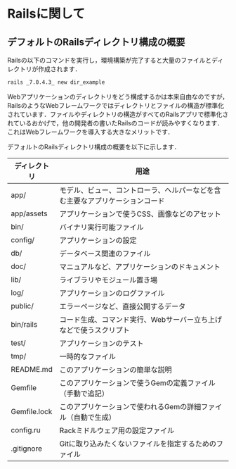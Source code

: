 # Railsに関して
## デフォルトのRailsディレクトリ構成の概要
Railsの以下のコマンドを実行し，環境構築が完了すると大量のファイルとディレクトリが作成されます．
```bash
rails _7.0.4.3_ new dir_example
```
Webアプリケーションのディレクトリをどう構成するかは本来自由なのですが，RailsのようなWebフレームワークではディレクトリとファイルの構造が標準化されています．ファイルやディレクトリの構造がすべてのRailsアプリで標準化されているおかげで，他の開発者の書いたRailsのコードが読みやすくなります．  
これはWebフレームワークを導入する大きなメリットです．

デフォルトのRailsディレクトリ構成の概要を以下に示します．

| __ディレクトリ__ | __用途__ |
| ---- | ---- |
| app/ | モデル、ビュー、コントローラ、ヘルパーなどを含む主要なアプリケーションコード |
| app/assets | アプリケーションで使うCSS、画像などのアセット |
| bin/ | バイナリ実行可能ファイル |
| config/ | アプリケーションの設定 |
| db/ | データベース関連のファイル
| doc/ | マニュアルなど、アプリケーションのドキュメント |
| lib/ | ライブラリやモジュール置き場 |
| log/ | アプリケーションのログファイル |
| public/ | エラーページなど、直接公開するデータ |
| bin/rails | コード生成、コマンド実行、Webサーバー立ち上げなどで使うスクリプト |
| test/ | アプリケーションのテスト |
| tmp/ | 一時的なファイル |
| README.md | このアプリケーションの簡単な説明 |
| Gemfile | このアプリケーションで使うGemの定義ファイル（手動で追記） |
| Gemfile.lock | このアプリケーションで使われるGemの詳細ファイル（自動で生成） |
| config.ru | Rackミドルウェア用の設定ファイル |
| .gitignore | Gitに取り込みたくないファイルを指定するためのファイル |